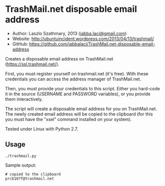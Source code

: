 TrashMail.net disposable email address
======================================

* Author:  Laszlo Szathmary, 2013 (<jabba.laci@gmail.com>)
* Website: <http://ubuntuincident.wordpress.com/2013/04/13/trashmail/>
* GitHub:  <https://github.com/jabbalaci/TrashMail.net-disposable-email-address>

Creates a disposable email address on TrashMail.net (<https://ssl.trashmail.net/>).

First, you must register yourself on trashmail.net (it's free). With these
credentials you can access the address manager of TrashMail.net.

Then, you must provide your credentials to this script. Either you
hard-code it in the source (USERNAME and PASSWORD variables), or
you provide them interactively.

The script will create a disposable email address for you on TrashMail.net.
The newly created email address will be copied to the clipboard (for this
you must have the "xsel" command installed on your system).

Tested under Linux with Python 2.7.

Usage
-----

    ./trashmail.py

Sample output:

    # copied to the clipboard
    prcb107f@trashmail.net